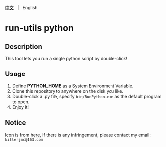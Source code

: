 [中文](README.zh.md) &nbsp; | &nbsp; English

# run-utils python

## Description

This tool lets you run a single python script by double-click!

## Usage

1. Define **PYTHON_HOME** as a System Environment Variable.
2. Clone this repository to anywhere on the disk you like.
3. Double-click a .py file, specify `bin/RunPython.exe` as the default program to open.
4. Enjoy it!

## Notice

Icon is from [here](https://www.iconfont.cn/collections/detail?spm=a313x.7781069.0.da5a778a4&cid=12938), If there is any infringement, please contact my email: `killerjmc@163.com`

